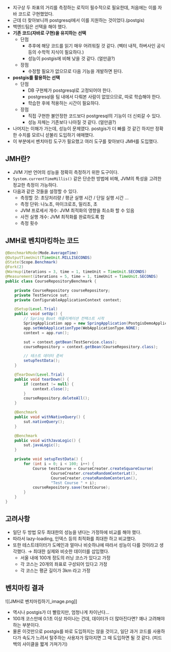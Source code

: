 - 지구상 두 좌표의 거리를 측정하는 로직이 필수적으로 필요한데, 처음에는 이를 자바 코드로 구현했었다.
- 근데 더 찾아보니까 postgresql에서 이를 지원하는 것이었다.(postgis)
- 백엔드팀은 선택을 해야 했다.
- **기존 코드(자바로 구현)을 유지하는 선택**
    - 단점
        - 추후에 해당 코드를 읽기 매우 어려워질 것 같다. (벡터 내적, 하버사인 공식등의 수학적 지식이 필요하다.)
        - 성능이 postgis에 비해 낮을 것 같다. (얼만큼?)
    - 장점
        - 수정할 필요가 없으므로 다음 기능을 개발하면 된다.
- **postgis를 활용하는 선택**
    - 단점
        - DB 구현체가 postgresql로 고정되어야 한다.
        - postgresql을 팀 내에서 다뤄본 사람이 없었으므로, 따로 학습해야 한다.
        - 학습한 후에 적용하는 시간이 필요하다.
    - 장점
        - 직접 구현한 불안정한 코드보다 postgresql의 기능이 더 신뢰갈 수 있다.
        - 성능 자체는 기존보다 나아질 것 같다. (얼만큼?)
- 나머지는 이해가 가는데, 성능이 문제였다. postgis가 더 빠를 것 같긴 하지만 정확한 수치를 모르니 섣불리 도입하기 애매했다.
- 이 부분에서 벤치마킹 도구가 필요했고 여러 도구를 찾아보다 JMH를 도입했다.

## JMH란?

- JVM 기반 언어의 성능을 정확히 측정하기 위한 도구이다.
- `System.currentTimeMillis()` 같은 단순한 방법에 비해, JVM의 특성을 고려한 정교한 측정이 가능하다.
- 다음과 같은 것들을 설정할 수 있다.
    - 측정할 것: 초당처리량 / 평균 실행 시간 / 단일 실행 시간 …
    - 측정 단위: 나노초, 마이크로초, 밀리초, 초
    - JVM 프로세서 개수: JVM 최적화의 영향을 최소화 할 수 있음
    - 사전 실행 개수: JVM 최적화를 완료하도록 함
    - 측정 횟수

## JMH로 벤치마킹하는 코드

```java
@BenchmarkMode(Mode.AverageTime)
@OutputTimeUnit(TimeUnit.MILLISECONDS)
@State(Scope.Benchmark)
@Fork(2)
@Warmup(iterations = 3, time = 1, timeUnit = TimeUnit.SECONDS)
@Measurement(iterations = 5, time = 1, timeUnit = TimeUnit.SECONDS)
public class CourseRepositoryBenchmark {

    private CourseRepository courseRepository;
    private TestService sut;
    private ConfigurableApplicationContext context;

    @Setup(Level.Trial)
    public void setUp() {
        // Spring Boot 애플리케이션 컨텍스트 시작
        SpringApplication app = new SpringApplication(PostgisDemoApplication.class);
        app.setWebApplicationType(WebApplicationType.NONE);
        context = app.run();

        sut = context.getBean(TestService.class);
        courseRepository = context.getBean(CourseRepository.class);

        // 테스트 데이터 준비
        setupTestData();
    }

    @TearDown(Level.Trial)
    public void tearDown() {
        if (context != null) {
            context.close();
        }
        courseRepository.deleteAll();
    }

    @Benchmark
    public void withNativeQuery() {
        sut.nativeQuery();
    }

    @Benchmark
    public void withJavaLogic() {
        sut.javaLogic();
    }

    private void setupTestData() {
        for (int i = 0; i < 100; i++) {
            Course testCourse = CourseCreater.createSquareCourse(
                    CourseCreater.createRandomCenterLat(),
                    CourseCreater.createRandomCenterLon(),
                    "Test Course " + i);
            courseRepository.save(testCourse);
        }
    }
}
```

## 고려사항

- 일단 두 방법 모두 최대한의 성능을 낸다는 가정하에 비교를 해야 했다.
- 따라서 lazy-loading, 인덱스 등의 최적화를 최대한 하고 비교했다.
- 또한 테스트데이터가 도메인과 얼마나 비슷하냐에 따라서 성능이 다를 것이라고 생각했다. → 최대한 실제와 비슷한 데이터를 삽입했다.
    - 서울 내에 100개 정도의 러닝 코스가 있다고 가정
    - 각 코스는 20개의 좌표로 구성되어 있다고 가정
    - 각 코스는 평균 길이가 3km 라고 가정

## 벤치마킹 결과

![[JMH로 벤치마킹하기_image.png]]

- 역시나 postgis가 더 빨랐지만, 엄청나게 차이난다…
- 100개 코스만에 0.1초 이상 차이나는 건데, 데이터가 더 많아진다면? 꽤나 고려해야 하는 부분이다.
- 물론 이것만으로 postgis를 바로 도입하지는 않을 것이고, 일단 과거 코드를 사용하다가 속도가 느려서 탈주하는 사용자가 많아지면 그 때 도입하면 될 것 같다. (피드백의 사이클을 짧게 가져가기)